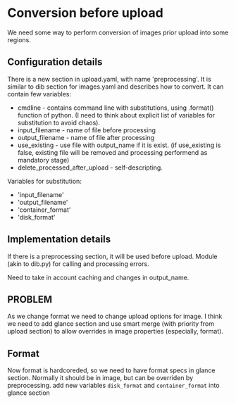 # Conversion before upload

We need some way to perform conversion of images prior upload into some regions.

## Configuration details

There is a new section in upload.yaml, with name 'preprocessing'.
It is similar to dib section for images.yaml and describes how to convert.
It can contain few variables:
- cmdline - contains command line with substitutions, using .format() function of python.
  (I need to think about explicit list of variables for substitution to avoid chaos).
- input\_filename - name of file before processing
- output\_filename - name of file after processing
- use\_existing - use file with output\_name if it is exist. (if use\_existing is false, existing file will be removed and processing performend as mandatory stage)
- delete\_processed\_after\_upload - self-descripting.

Variables for substitution:

- 'input\_filename'
- 'output\_filename'
- 'container\_format'
- 'disk\_format'

## Implementation  details
If there is a preprocessing section, it will be used before upload.
Module (akin to dib.py) for calling and processing errors.

Need to take in account caching and changes in output\_name.


## PROBLEM

As we change format we need to change upload options for image. I think we need to add glance section and use smart merge (with priority from upload section) to allow
overrides in image properties (especially, format).

## Format
Now format is hardcoreded, so we need to have format specs in glance section. Normally it should be in image, but can be overriden by preprocessing.
add new variables `disk_format` and `container_format` into glance section
